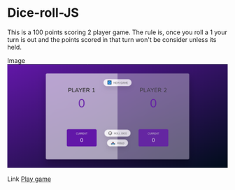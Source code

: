 # Dice-roll-JS

This is a 100 points scoring 2 player game. The rule is, once you roll a 1 your turn is out and the points scored in that turn won't be consider unless its held.

Image
![dice-roll](dice-roll-website.PNG)

Link
[Play game](https://dicerollingjs.netlify.app/)
